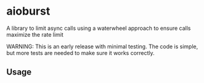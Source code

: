 # aioburst
A library to limit async calls using a waterwheel approach to ensure calls maximize the rate limit

WARNING: This is an early release with minimal testing. The code is simple, but more tests are needed to make sure it works correctly.

## Usage


